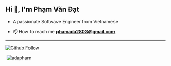 
## Hi 👋, I'm Phạm Văn Đạt
- A passionate Softwave Engineer from Vietnamese

- 📫 How to reach me **phamada2803@gmail.com**
---
[![Github Follow](https://img.shields.io/github/followers/adapham?style=social)](https://github.com/adapham)

<p>&nbsp;<img align="center" src="https://github-readme-stats.vercel.app/api?username=adapham&show_icons=true&locale=en" alt="adapham" /></p>
